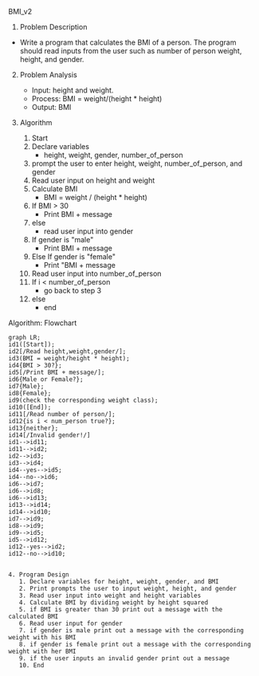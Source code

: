 BMI_v2

1. Problem Description

- Write a program that calculates the BMI of a person. The program should read inputs from the user such as number of person weight, height, and gender.

2. Problem Analysis

   - Input: height and weight.
   - Process: BMI = weight/(height * height)
   - Output: BMI

3. Algorithm
   1. Start
   2. Declare variables
      - height, weight, gender, number_of_person
   3. prompt the user to enter height, weight, number_of_person, and gender
   4. Read user input on height and weight
   5. Calculate BMI
      - BMI = weight / (height * height)
   6. If BMI > 30
      - Print BMI + message
   7. else
      - read user input into gender
   8. If gender is "male"
      - Print BMI + message
   9. Else If gender is "female"
      - Print "BMI + message
   10. Read user input into number_of_person
   11. If i < number_of_person
       - go back to step 3
   12. else
       - end

Algorithm: Flowchart

```mermaid
graph LR;
id1([Start]);
id2[/Read height,weight,gender/];
id3(BMI = weight/height * height);
id4{BMI > 30?};
id5[/Print BMI + message/];
id6{Male or Female?};
id7{Male};
id8{Female};
id9(check the corresponding weight class);
id10([End]);
id11[/Read number of person/];
id12{is i < num_person true?};
id13{neither};
id14[/Invalid gender!/]
id1-->id11;
id11-->id2;
id2-->id3;
id3-->id4;
id4--yes-->id5;
id4--no-->id6;
id6-->id7;
id6-->id8;
id6-->id13;
id13-->id14;
id14-->id10;
id7-->id9;
id8-->id9;
id9-->id5;
id5-->id12;
id12--yes-->id2;
id12--no-->id10;

```

```

4. Program Design
   1. Declare variables for height, weight, gender, and BMI
   2. Print prompts the user to input weight, height, and gender
   3. Read user input into weight and height variables
   4. Calculate BMI by dividing weight by height squared
   5. if BMI is greater than 30 print out a message with the calculated BMI
   6. Read user input for gender
   7. if gender is male print out a message with the corresponding weight with his BMI
   8. if gender is female print out a message with the corresponding weight with her BMI
   9. if the user inputs an invalid gender print out a message
   10. End
```
